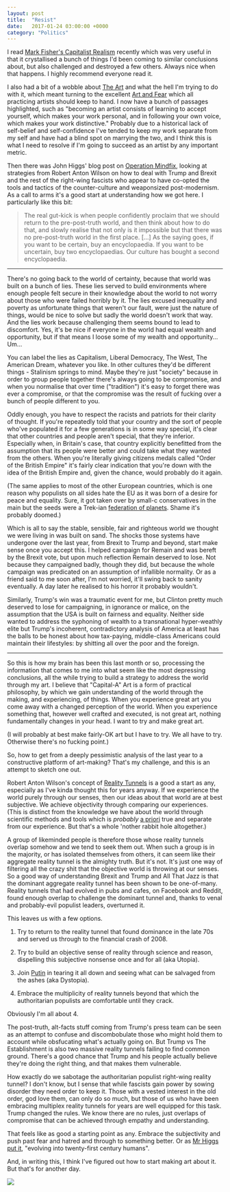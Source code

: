 ```yaml
---
layout: post
title:  "Resist"
date:   2017-01-24 03:00:00 +0000
category: "Politics"
---
```


I read [Mark Fisher's Capitalist Realism](http://amzn.to/2kjTRkS) recently which was very useful in that it crystallised a bunch of things I'd been coming to similar conclusions about, but also challenged and destroyed a few others. Always nice when that happens. I highly recommend everyone read it. 

I also had a bit of a wobble about [The Art](http://art.peteashton.com) and what the hell I'm trying to do with it, which meant turning to the excellent [Art and Fear](http://amzn.to/2k97tvX) which all practicing artists should keep to hand. I now have a bunch of passages highlighted, such as "becoming an artist consists of learning to accept yourself, which makes your work personal, and in following your own voice, which makes your work distinctive." Probably due to a historical lack of self-belief and self-confidence I've tended to keep my work separate from my self and have had a blind spot on marrying the two, and I think this is what I need to resolve if I'm going to succeed as an artist by any important metric. 

Then there was John Higgs' blog post on [Operation Mindfix](http://jmrhiggs.blogspot.co.uk/2017/01/for-robert-anton-wilsons-birthday-some.html?spref=tw), looking at strategies from Robert Anton Wilson on how to deal with Trump and Brexit and the rest of the right-wing fascists who appear to have co-opted the tools and tactics of the counter-culture and weaponsized post-modernism. As a call to arms it's a good start at understanding how we got here. I particularly like this bit:

> The real gut-kick is when people confidently proclaim that we should return to the pre-post-truth world, and then think about how to do that, and slowly realise that not only is it impossible but that there was no pre-post-truth world in the first place. [...] As the saying goes, if you want to be certain, buy an encyclopaedia. If you want to be uncertain, buy two encyclopaedias. Our culture has bought a second encyclopaedia.

---

There's no going back to the world of certainty, because that world was built on a bunch of lies. These lies served to build environments where enough people felt secure in their knowledge about the world to not worry about those who were failed horribly by it. The lies excused inequality and poverty as unfortunate things that weren't our fault, were just the nature of things, would be nice to solve but sadly the world doesn't work that way. And the lies work because challenging them seems bound to lead to discomfort. Yes, it's be nice if everyone in the world had equal wealth and opportunity, but if that means I loose some of my wealth and opportunity... Um...

You can label the lies as Capitalism, Liberal Democracy, The West, The American Dream, whatever you like. In other cultures they'd be different things - Stalinism springs to mind. Maybe they're just "society" because in order to group people together there's always going to be compromise, and when you normalise that over time ("tradition") it's easy to forget there was ever a compromise, or that the compromise was the result of fucking over a bunch of people different to you. 

Oddly enough, you have to respect the racists and patriots for their clarity of thought. If you're repeatedly told that your country and the sort of people who've populated it for a few generations is in some way special, it's clear that other countries and people aren't special, that they're inferior. Especially when, in Britain's case, that country explicitly benefitted from the assumption that its people were better and could take what they wanted from the others. When you're literally giving citizens medals called "Order of the British Empire" it's fairly clear indication that you're down with the idea of the British Empire and, given the chance, would probably do it again. 

(The same applies to most of the other European countries, which is one reason why populists on all sides hate the EU as it was born of a desire for peace and equality. Sure, it got taken over by small-c conservatives in the main but the seeds were a Trek-ian [federation of planets](https://en.wikipedia.org/wiki/United_Federation_of_Planets). Shame it's probably doomed.) 

Which is all to say the stable, sensible, fair and righteous world we thought we were living in was built on sand. The shocks those systems have undergone over the last year, from Brexit to Trump and beyond, start make sense once you accept this. I helped campaign for Remain and was bereft by the Brexit vote, but upon much reflection Remain deserved to lose. Not because they campaigned badly, though they did, but because the whole campaign was predicated on an assumption of infallible normality. Or as a friend said to me soon after, I'm not worried, it'll swing back to sanity eventually. A day later he realised to his horror it probably wouldn't.

Similarly, Trump's win was a traumatic event for me, but Clinton pretty much deserved to lose for campaigning, in ignorance or malice, on the assumption that the USA is built on fairness and equality. Neither side wanted to address the syphoning of wealth to a transnational hyper-weathly elite but Trump's incoherent, contradictory analysis of America at least has the balls to be honest about how tax-paying, middle-class Americans could maintain their lifestyles: by shitting all over the poor and the foreign. 

--- 

So this is how my brain has been this last month or so, processing the information that comes to me into what seem like the most depressing conclusions, all the while trying to build a strategy to address the world through my art. I believe that "Capital-A" Art is a form of practical philosophy, by which we gain understanding of the world through the making, and experiencing, of things. When you experience great art you come away with a changed perception of the world. When you experience something that, however well crafted and executed, is not great art, nothing fundamentally changes in your head. I want to try and make great art. 

(I will probably at best make fairly-OK art but I have to try. We all have to try. Otherwise there's no fucking point.) 

So, how to get from a deeply pessimistic analysis of the last year to a constructive platform of art-making? That's my challenge, and this is an attempt to sketch one out. 

Robert Anton Wilson's concept of [Reality Tunnels](https://medium.com/@mykola/introduction-to-reality-tunnels-a-tool-for-understanding-the-postmodern-world-72cdd98af9d0#.u2uydpy6z) is a good a start as any, especially as I've kinda thought this for years anyway. If we experience the world purely through our senses, then our ideas about that world are at best subjective. We achieve objectivity through comparing our experiences. (This is distinct from the knowledge we have about the world through scientific methods and tools which is  *probably* [a priori](https://en.wikipedia.org/wiki/A_priori_and_a_posteriori) true and separate from our experience. But that's a whole 'nother rabbit hole altogether.) 

A group of likeminded people is therefore those whose reality tunnels overlap somehow and we tend to seek them out. When such a group is in the majority, or has isolated themselves from others, it can seem like their aggregate reality tunnel is the almighty truth. But it's not. It's just one way of filtering all the crazy shit that the objective world is throwing at our senses. So a good way of understanding Brexit and Trump and All That Jazz is that the dominant aggregate reality tunnel has been shown to be one-of-many. Reality tunnels that had evolved in pubs and cafes, on Facebook and Reddit, found enough overlap to challenge the dominant tunnel and, thanks to venal and probably-evil populist leaders, overturned it. 

This leaves us with a few options. 

1) Try to return to the reality tunnel that found dominance in the late 70s and served us through to the financial crash of 2008. 

2) Try to build an objective sense of reality through science and reason, dispelling this subjective nonsense once and for all (aka Utopia).

3) Join [Putin](http://www.politico.com/magazine/story/2017/01/putins-real-long-game-214589) in tearing it all down and seeing what can be salvaged from the ashes (aka Dystopia).

4) Embrace the multiplicity of reality tunnels beyond that which the authoritarian populists are comfortable until they crack.

Obviously I'm all about 4. 

The post-truth, alt-facts stuff coming from Trump's press team can be seen as an attempt to confuse and discombobulate those who might hold them to account while obsfucating what's actually going on. But Trump vs The Establishment is also two massive reality tunnels failing to find common ground. There's a good chance that Trump and his people actually believe they're doing the right thing, and that makes them vulnerable. 

How exactly do we sabotage the authoritarian populist right-wing reality tunnel? I don't know, but I sense that while fascists gain power by sowing disorder they need order to keep it. Those with a vested interest in the old order, god love them, can only do so much, but those of us who have been embracing multiplex reality tunnels for years are well equipped for this task. Trump changed the rules. We know there are no rules, just overlaps of compromise that can be achieved through empathy and understanding.

That feels like as good a starting point as any. Embrace the subjectivity and push past fear and hatred and through to something better. Or as [Mr Higgs put it](http://jmrhiggs.blogspot.co.uk/2017/01/for-robert-anton-wilsons-birthday-some.html?spref=tw), "evolving into twenty-first century humans".

And, in writing this, I think I've figured out how to start making art about it. But that's for another day. 

![](/images/realityobscura.jpg)
